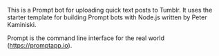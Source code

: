 This is a Prompt bot for uploading quick text posts to Tumblr. It uses the
starter template for building Prompt bots with Node.js written by Peter
Kaminiski.

Prompt is the command line interface for the real world (https://promptapp.io).